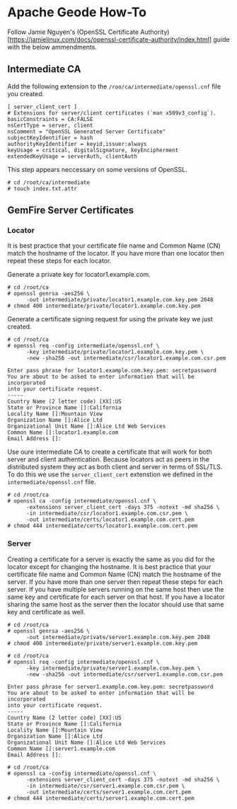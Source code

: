 # Apache Geode How-To

Follow Jamie Nguyen's (OpenSSL Certificate Authority)[https://jamielinux.com/docs/openssl-certificate-authority/index.html] guide with the below ammendments.


## Intermediate CA
Add the following extension to the `/roo/ca/intermediate/openssl.cnf` file you created.
```
[ server_client_cert ]
# Extensions for server/client certificates (`man x509v3_config`).
basicConstraints = CA:FALSE
nsCertType = server, client
nsComment = "OpenSSL Generated Server Certificate"
subjectKeyIdentifier = hash
authorityKeyIdentifier = keyid,issuer:always
keyUsage = critical, digitalSignature, keyEncipherment
extendedKeyUsage = serverAuth, clientAuth
```

This step appears neccessary on some versions of OpenSSL.
```
# cd /root/ca/intermediate
# touch index.txt.attr
```

## GemFire Server Certificates
### Locator
It is best practice that your certificate file name and Common Name (CN) match the hostname of the locator. If you have more than one locator then repeat these steps for each locator.

Generate a private key for locator1.example.com.
```
# cd /root/ca
# openssl genrsa -aes256 \
      -out intermediate/private/locator1.example.com.key.pem 2048
# chmod 400 intermediate/private/locator1.example.com.key.pem
```

Generate a certificate signing request for using the private key we just created.
```
# cd /root/ca
# openssl req -config intermediate/openssl.cnf \
      -key intermediate/private/locator1.example.com.key.pem \
      -new -sha256 -out intermediate/csr/locator1.example.com.csr.pem

Enter pass phrase for locator1.example.com.key.pem: secretpassword
You are about to be asked to enter information that will be incorporated
into your certificate request.
-----
Country Name (2 letter code) [XX]:US
State or Province Name []:California
Locality Name []:Mountain View
Organization Name []:Alice Ltd
Organizational Unit Name []:Alice Ltd Web Services
Common Name []:locator1.example.com
Email Address []:
```

Use oure intermediate CA to create a certificate that will work for both server and client authentication. Because locators act as peers in the distributed system they act as both client and server in terms of SSL/TLS. To do this we use the `server_client_cert` extenstion we defined in the `intermediate/openssl.cnf` file.
```
# cd /root/ca
# openssl ca -config intermediate/openssl.cnf \
      -extensions server_client_cert -days 375 -notext -md sha256 \
      -in intermediate/csr/locator1.example.com.csr.pem \
      -out intermediate/certs/locator1.example.com.cert.pem
# chmod 444 intermediate/certs/locator1.example.com.cert.pem
```

### Server
Creating a certificate for a server is exactly the same as you did for the locator except for changing the hostname. It is best practice that your certificate file name and Common Name (CN) match the hostname of the server. If you have more than one server then repeat these steps for each server. If you have multiple servers running on the same host then use the same key and certificate for each server on that host. If you have a locator sharing the same host as the server then the locator should use that same key and certificate as well. 

```
# cd /root/ca
# openssl genrsa -aes256 \
      -out intermediate/private/server1.example.com.key.pem 2048
# chmod 400 intermediate/private/server1.example.com.key.pem
```

```
# cd /root/ca
# openssl req -config intermediate/openssl.cnf \
      -key intermediate/private/server1.example.com.key.pem \
      -new -sha256 -out intermediate/csr/server1.example.com.csr.pem

Enter pass phrase for server1.example.com.key.pem: secretpassword
You are about to be asked to enter information that will be incorporated
into your certificate request.
-----
Country Name (2 letter code) [XX]:US
State or Province Name []:California
Locality Name []:Mountain View
Organization Name []:Alice Ltd
Organizational Unit Name []:Alice Ltd Web Services
Common Name []:server1.example.com
Email Address []:
```
```
# cd /root/ca
# openssl ca -config intermediate/openssl.cnf \
      -extensions server_client_cert -days 375 -notext -md sha256 \
      -in intermediate/csr/server1.example.com.csr.pem \
      -out intermediate/certs/server1.example.com.cert.pem
# chmod 444 intermediate/certs/server1.example.com.cert.pem
```

